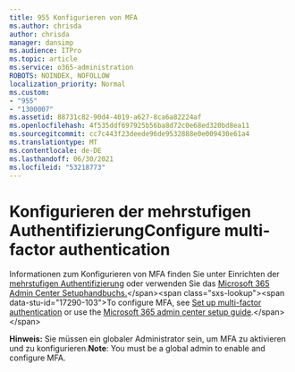 ```yaml
---
title: 955 Konfigurieren von MFA
ms.author: chrisda
author: chrisda
manager: dansimp
ms.audience: ITPro
ms.topic: article
ms.service: o365-administration
ROBOTS: NOINDEX, NOFOLLOW
localization_priority: Normal
ms.custom:
- "955"
- "1300007"
ms.assetid: 88731c82-90d4-4019-a627-8ca6a82224af
ms.openlocfilehash: 4f535ddf697925b56ba8d72c0e68ed320bd8ea11
ms.sourcegitcommit: cc7c443f23deede96de9532888e0e009430e61a4
ms.translationtype: MT
ms.contentlocale: de-DE
ms.lasthandoff: 06/30/2021
ms.locfileid: "53218773"
---
```

# <a name="configure-multi-factor-authentication"></a><span data-ttu-id="17290-102">Konfigurieren der mehrstufigen Authentifizierung</span><span class="sxs-lookup"><span data-stu-id="17290-102">Configure multi-factor authentication</span></span>

<span data-ttu-id="17290-103">Informationen zum Konfigurieren von MFA finden Sie unter Einrichten der [mehrstufigen Authentifizierung](/microsoft-365/admin/security-and-compliance/set-up-multi-factor-authentication) oder verwenden Sie das [Microsoft 365 Admin Center Setuphandbuchs.](https://admin.microsoft.com/AdminPortal/Home?ref=/modernonboarding/mfasetupguide:)</span><span class="sxs-lookup"><span data-stu-id="17290-103">To configure MFA, see [Set up multi-factor authentication](/microsoft-365/admin/security-and-compliance/set-up-multi-factor-authentication) or use the [Microsoft 365 admin center setup guide](https://admin.microsoft.com/AdminPortal/Home?ref=/modernonboarding/mfasetupguide:).</span></span>

<span data-ttu-id="17290-104">**Hinweis:** Sie müssen ein globaler Administrator sein, um MFA zu aktivieren und zu konfigurieren.</span><span class="sxs-lookup"><span data-stu-id="17290-104">**Note**: You must be a global admin to enable and configure MFA.</span></span>
